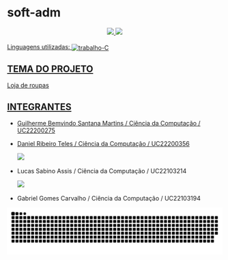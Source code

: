 # soft-adm


<div align="center">
  <a href="https://github.com/gabbgc">
  <img height="180em" src="https://github-readme-stats.vercel.app/api?username=gabbgc&show_icons=true&theme=tokyonight&include_all_commits=true&count_private=true"/>
  <img height="180em" src="https://github-readme-stats.vercel.app/api/top-langs/?username=lucassabino0454&layout=compact&langs_count=7&theme=tokyonight"/>
</div>


<div style="display: inline_block"><br>
Linguagens utilizadas:  
 <img align="center" alt="trabalho-C" height="30" width="40" src="https://cdn.jsdelivr.net/gh/devicons/devicon/icons/c/c-original.svg">
 </div>


## TEMA DO PROJETO
Loja de roupas

## INTEGRANTES

- Guilherme Bemvindo Santana Martins / Ciência da Computação / UC22200275

- Daniel Ribeiro Teles / Ciência da Computação / UC22200356 <div>
<a href="https://www.linkedin.com/in/daniel-ribeiro-teles-a48846236/" target="_blank"><img src="https://img.shields.io/badge/LinkedIn-0077B5?style=for-the-badge&logo=linkedin&logoColor=white" target="_blank"></a>
- Lucas Sabino Assis / Ciência da Computação / UC22103214  <div> 
  <a href="https://www.linkedin.com/in/lucas-sabino-b38056255/" target="_blank"><img src="https://img.shields.io/badge/LinkedIn-0077B5?style=for-the-badge&logo=linkedin&logoColor=white" target="_blank"></a>
 </div>

- Gabriel Gomes Carvalho / Ciência da Computação / UC22103194

![Snake animation](https://github.com/Lucassabino0454/Lucassabino0454/blob/output/github-contribution-grid-snake.svg)

